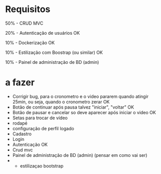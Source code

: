 # Requisitos
50% - CRUD MVC

20% - Autenticação de usuários OK

10% - Dockerização OK

10% - Estilização com Boostrap (ou similar) OK

10% - Painel de administração de BD (admin)

# a fazer
- Corrigir bug, para o cronometro e o video pararem quando atingir 25min, ou seja, quando o cronometro zerar OK
- Botão de continuar após pausa talvez "iniciar", "voltar" OK
- Botão de pausar e cancelar so deve aparecer após iniciar o video OK
- Setas para trocar de vídeo
- rodapé
- configuração de perfil logado
- Cadastro 
- Login 
- Autenticação OK
- Crud mvc
- Painel de administração de BD (admin) (pensar em como vai ser)
- + estilizaçao bootstrap